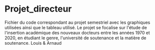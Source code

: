 ﻿# Projet_directeur
Fichier du code correspondant au projet semestriel avec les graphiques utilisées ainsi que le tableau utilisé. 
Le projet se focalise sur l'étude de l'insertion académique des nouveaux docteurs entre les années 1970 et 2020, en étudiant le genre, l'université de soutenance et la matière de soutenance.
Louis & Arnaud
